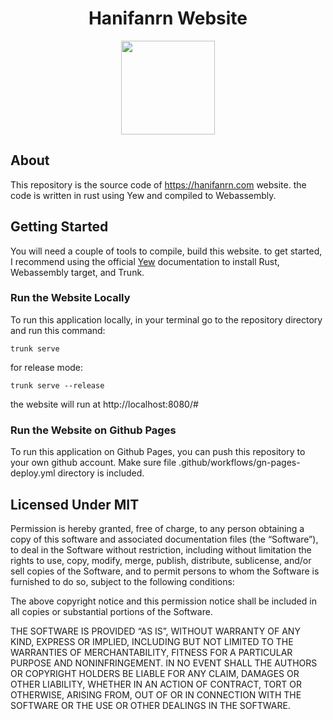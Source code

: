 <div align="center">
    <h1>Hanifanrn Website</h1>
    <a href="https://hanfianrn.com/" target="_blank"><img src="assets/favicon/favicon.ico" width="150" /></a>
</div>

## About
This repository is the source code of https://hanifanrn.com website. the code is written in rust using Yew and compiled to Webassembly.

## Getting Started
You will need a couple of tools to compile, build this website. to get started, I recommend using the official [Yew](https://yew.rs/docs/getting-started/introduction) documentation to install Rust, Webassembly target, and Trunk.

### Run the Website Locally
To run this application locally, in your terminal go to the repository directory and run this command: 
```shell
trunk serve
```
for release mode:
```shell
trunk serve --release
```
the website will run at http://localhost:8080/#

### Run the Website on Github Pages
To run this application on Github Pages, you can push this repository to your own github account. Make sure file .github/workflows/gn-pages-deploy.yml directory is included.

## Licensed Under MIT
Permission is hereby granted, free of charge, to any person obtaining a copy of this software and associated documentation files (the “Software”), to deal in the Software without restriction, including without limitation the rights to use, copy, modify, merge, publish, distribute, sublicense, and/or sell copies of the Software, and to permit persons to whom the Software is furnished to do so, subject to the following conditions:

The above copyright notice and this permission notice shall be included in all copies or substantial portions of the Software.

THE SOFTWARE IS PROVIDED “AS IS”, WITHOUT WARRANTY OF ANY KIND, EXPRESS OR IMPLIED, INCLUDING BUT NOT LIMITED TO THE WARRANTIES OF MERCHANTABILITY, FITNESS FOR A PARTICULAR PURPOSE AND NONINFRINGEMENT. IN NO EVENT SHALL THE AUTHORS OR COPYRIGHT HOLDERS BE LIABLE FOR ANY CLAIM, DAMAGES OR OTHER LIABILITY, WHETHER IN AN ACTION OF CONTRACT, TORT OR OTHERWISE, ARISING FROM, OUT OF OR IN CONNECTION WITH THE SOFTWARE OR THE USE OR OTHER DEALINGS IN THE SOFTWARE.

